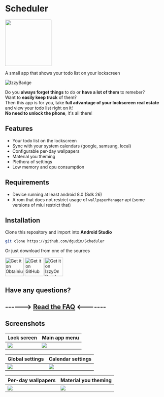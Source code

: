 <h1 id="title">Scheduler</h1>

<img src="https://github.com/dgudim/Scheduler/blob/master/fastlane/metadata/android/en-US/images/icon.png?raw=true" height=150 id="icon"></img>

A small app that shows your todo list on your lockscreen

![IzzyBadge](https://img.shields.io/endpoint?url=https://apt.izzysoft.de/fdroid/api/v1/shield/prototype.xd.scheduler)

Do you **always forget things** to do or **have a lot of them** to remeber? <br>
Want to **easily keep track** of them? <br>
Then this app is for you, take **full advantage of your lockscreen real estate** and view your todo list right on it! <br>
**No need to unlock the phone**, it's all there! <br>

## Features
- Your todo list on the lockscreen
- Sync with your system calendars (google, samsung, local)
- Configurable per-day wallpapers
- Material you theming
- Plethora of settings
- Low memory and cpu consumption

## Requirements
- Device running at least android 8.0 (Sdk 26)
- A rom that does not restrict usage of `wallpaperManager` api (some versions of miui restrict that)

## Installation
Clone this repository and import into **Android Studio**
```bash
git clone https://github.com/dgudim/Scheduler
```
Or just download from one of the sources

[<img src="https://github.com/dgudim/Scheduler/assets/34401005/ac5eedd1-69cd-4837-98ce-b7aef390d589"
      alt='Get it on Obtainium'
      height="60">](http://apps.obtainium.imranr.dev/redirect.html?r=obtainium://app/%7B%22id%22%3A%22prototype.xd.scheduler%22%2C%22url%22%3A%22https%3A%2F%2Fgithub.com%2Fdgudim%2FScheduler%22%2C%22author%22%3A%22github.com%22%2C%22name%22%3A%22Scheduler%22%7D)
[<img src="https://github.com/dgudim/Scheduler/assets/34401005/c64c168b-b602-490b-b8a4-3b007dbc7e26"
      alt='Get it on GitHub'
      height="60">](https://github.com/dgudim/Scheduler/releases/latest)
[<img src="https://gitlab.com/IzzyOnDroid/repo/-/raw/master/assets/IzzyOnDroid.png"
      alt='Get it on IzzyOnDroid'
      height="60">](https://apt.izzysoft.de/fdroid/index/apk/prototype.xd.scheduler)

## Have any questions? 

------> [Read the FAQ](./FAQ.md) <-------
-----------------------------------------

## Screenshots

| Lock screen               | Main app menu              |
| ------------------------- | -------------------------- |
| ![](https://raw.githubusercontent.com/dgudim/Scheduler/master/fastlane/metadata/android/en-US/images/phoneScreenshots/01.jpg) | <img id="thumb" src="https://github.com/dgudim/Scheduler/blob/master/fastlane/metadata/android/en-US/images/phoneScreenshots/02.jpg?raw=true"> |

| Global settings           | Calendar settings          |
| ------------------------- | -------------------------- |
| ![](https://github.com/dgudim/Scheduler/blob/master/fastlane/metadata/android/en-US/images/phoneScreenshots/03.jpg?raw=true) | ![](https://github.com/dgudim/Scheduler/blob/master/fastlane/metadata/android/en-US/images/phoneScreenshots/04.jpg?raw=true) |

| Per-day wallpapers        | Material you theming       |
| ------------------------- | -------------------------- |
| ![](https://github.com/dgudim/Scheduler/blob/master/fastlane/metadata/android/en-US/images/phoneScreenshots/05.jpg?raw=true) | ![](https://user-images.githubusercontent.com/34401005/205037183-94a75dc1-0d35-40d5-bfbb-e34913ff457b.gif) |
